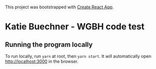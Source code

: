 This project was bootstrapped with [Create React App](https://github.com/facebook/create-react-app).

# Katie Buechner - WGBH code test

## Running the program locally

To run locally, run `yarn` at root, then `yarn start`. It will automatically open [http://localhost:3000](http://localhost:3000) in the browser.

